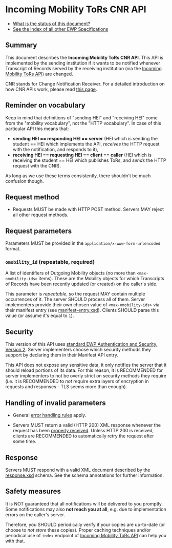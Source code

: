 Incoming Mobility ToRs CNR API
==============================

* [What is the status of this document?][statuses]
* [See the index of all other EWP Specifications][develhub]


Summary
-------

This document describes the **Incoming Mobility ToRs CNR API**. This API is
implemented by the sending institution if it wants to be notified whenever
Transcript of Records served by the receiving institution (via the [Incoming
Mobility ToRs API][imobility-tors-api]) are changed.

CNR stands for Change Notification Receiver. For a detailed introduction on how
CNR APIs work, please read [this page][cnr-intro].


Reminder on vocabulary
----------------------

Keep in mind that definitions of "sending HEI" and "receiving HEI" come from
the "mobility vocabulary", not the "HTTP vocabulary". In case of this
particular API this means that:

* **sending HEI == responding HEI == server** (HEI which is sending the student
  == HEI which implements the API, *receives* the HTTP request with the
  notification, and responds to it),
* **receiving HEI == requesting HEI == client == caller** (HEI which is
  receiving the student == HEI which publishes ToRs, and *sends* the HTTP
  request with the CNR).

As long as we use these terms consistently, there shouldn't be much confusion
though.


Request method
--------------

 * Requests MUST be made with HTTP POST method. Servers MAY reject all other
   request methods.


Request parameters
------------------

Parameters MUST be provided in the `application/x-www-form-urlencoded` format.


### `omobility_id` (repeatable, required)

A list of identifiers of Outgoing Mobility objects (no more than
`<max-omobility-ids>` items). These are the Mobility objects for which
Transcripts of Records have been recently updated (or created) on the caller's
side.

This parameter is *repeatable*, so the request MAY contain multiple occurrences
of it. The server SHOULD process all of them. Server implementers provide their
own chosen value of `<max-omobility-ids>` via their manifest entry (see
[manifest-entry.xsd](manifest-entry.xsd)). Clients SHOULD parse this value (or
assume it's equal to `1`).


Security
--------

This version of this API uses [standard EWP Authentication and Security,
Version 2][sec-v2]. Server implementers choose which security methods they
support by declaring them in their Manifest API entry.

This API does not expose any sensitive data, it only notifies the server that
it should reload portions of its data. For this reason, it is RECOMMENDED for
server implementers to not be overly strict on security methods they require
(i.e. it is RECOMMENDED to *not* require extra layers of encryption in requests
and responses - TLS seems more than enough).


Handling of invalid parameters
------------------------------

 * General [error handling rules][error-handling] apply.

 * Servers MUST return a valid (HTTP 200) XML response whenever the request has
   been [properly received][bad-cnr-request]. Unless HTTP 200 is received,
   clients are RECOMMENDED to automatically retry the request after some time.


Response
--------

Servers MUST respond with a valid XML document described by the
[response.xsd](response.xsd) schema. See the schema annotations for further
information.


Safety measures
---------------

It is NOT guaranteed that all notifications will be delivered to you promptly.
Some notifications may also **not reach you at all**, e.g. due to
implementation errors on the caller's server.

Therefore, you SHOULD periodically verify if your copies are up-to-date (or
choose to *not store* these copies). Proper caching techniques and/or
periodical use of `index` endpoint of [Incoming Mobility ToRs
API][imobility-tors-api] can help you with that.


[develhub]: http://developers.erasmuswithoutpaper.eu/
[statuses]: https://github.com/erasmus-without-paper/ewp-specs-management#statuses
[registry-spec]: https://github.com/erasmus-without-paper/ewp-specs-api-registry
[discovery-api]: https://github.com/erasmus-without-paper/ewp-specs-api-discovery
[echo]: https://github.com/erasmus-without-paper/ewp-specs-api-echo
[error-handling]: https://github.com/erasmus-without-paper/ewp-specs-architecture#error-handling
[institutions-api]: https://github.com/erasmus-without-paper/ewp-specs-api-institutions
[iias-api]: https://github.com/erasmus-without-paper/ewp-specs-api-iias
[omobilities-api]: https://github.com/erasmus-without-paper/ewp-specs-api-omobilities
[cnr-intro]: https://github.com/erasmus-without-paper/ewp-specs-architecture#cnr
[bad-cnr-request]: https://github.com/erasmus-without-paper/ewp-specs-architecture#bad-cnr-request
[sec-v2]: https://github.com/erasmus-without-paper/ewp-specs-sec-intro/tree/stable-v2
[imobility-tors-api]: https://github.com/erasmus-without-paper/ewp-specs-api-imobility-tors
